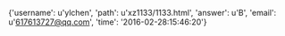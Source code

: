 {'username': u'ylchen', 'path': u'xz1133/1133.html', 'answer': u'B', 'email': u'617613727@qq.com', 'time': '2016-02-28:15:46:20'}